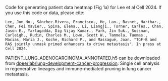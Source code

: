 Code for generating patient data heatmap (Fig 1a) for Lee et al Cell 2024. If you use this code or data, please cite:

```
Lee, Jun Ho., Sánchez-Rivera, Francisco., He, Lan., Basnet, Harihar., Chen, Fei Xavier., Spina, Elena., Li, Liangji., Torner, Carles., Chan, Jason E., Yarlagadda, Dig Vijay Kumar., Park, Jin Suk., Sussman, Carleigh., Rudin, Charles M., Lowe, Scott W., Tammela, Tuomas., Macias, Maria J., Koche, Richard P., and Massagué, Joan. "TGF-ß and RAS jointly unmask primed enhancers to drive metastasis". In press at Cell 2024.
```

PATIENT_LUNG_ADENOCARCINOMA_ANNOTATED.h5 can be downloaded from [dpeerlab/lung-development-cancer-progression](https://github.com/dpeerlab/lung-development-cancer-progression): Single cell analysis in regenerative lineages and immune-mediated pruning in lung cancer metastasis.
